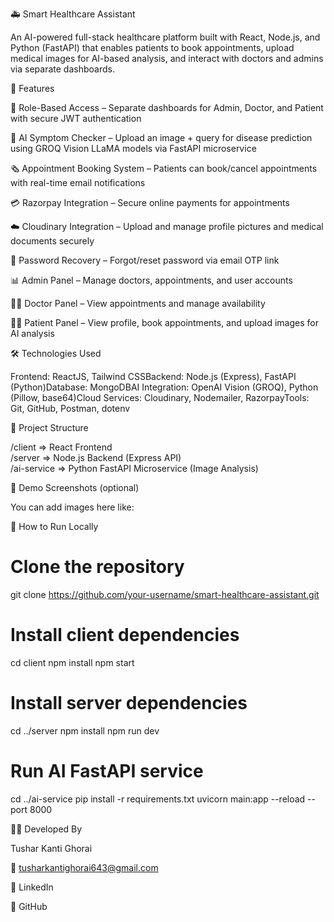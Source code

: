 🚑 Smart Healthcare Assistant

An AI-powered full-stack healthcare platform built with React, Node.js, and Python (FastAPI) that enables patients to book appointments, upload medical images for AI-based analysis, and interact with doctors and admins via separate dashboards.

🚀 Features

🔐 Role-Based Access – Separate dashboards for Admin, Doctor, and Patient with secure JWT authentication

🧠 AI Symptom Checker – Upload an image + query for disease prediction using GROQ Vision LLaMA models via FastAPI microservice

🗞️ Appointment Booking System – Patients can book/cancel appointments with real-time email notifications

💳 Razorpay Integration – Secure online payments for appointments

☁️ Cloudinary Integration – Upload and manage profile pictures and medical documents securely

🔄 Password Recovery – Forgot/reset password via email OTP link

📊 Admin Panel – Manage doctors, appointments, and user accounts

👨‍⚕️ Doctor Panel – View appointments and manage availability

🧑‍💻 Patient Panel – View profile, book appointments, and upload images for AI analysis

🛠️ Technologies Used

Frontend: ReactJS, Tailwind CSSBackend: Node.js (Express), FastAPI (Python)Database: MongoDBAI Integration: OpenAI Vision (GROQ), Python (Pillow, base64)Cloud Services: Cloudinary, Nodemailer, RazorpayTools: Git, GitHub, Postman, dotenv

📁 Project Structure

/client       => React Frontend  
/server       => Node.js Backend (Express API)  
/ai-service   => Python FastAPI Microservice (Image Analysis)  

📸 Demo Screenshots (optional)

You can add images here like:



📌 How to Run Locally

# Clone the repository
git clone https://github.com/your-username/smart-healthcare-assistant.git

# Install client dependencies
cd client
npm install
npm start

# Install server dependencies
cd ../server
npm install
npm run dev

# Run AI FastAPI service
cd ../ai-service
pip install -r requirements.txt
uvicorn main:app --reload --port 8000

🧑‍💼 Developed By

Tushar Kanti Ghorai

📧 tusharkantighorai643@gmail.com

🔗 LinkedIn

🐙 GitHub

